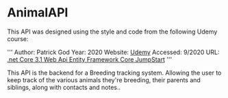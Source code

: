 # AnimalAPI

This API was designed using the style and code from the following Udemy course:

'''
Author: Patrick God
Year: 2020
Website: [Udemy](https://www.udemy.com)
Accessed: 9/2020
URL: [.net Core 3.1 Web Api Entity Framework Core JumpStart](https://www.udemy.com/course/net-core-31-web-api-entity-framework-core-jumpstart/) 
'''

This API is the backend for a Breeding tracking system.  Allowing the user to keep track of the various animals they're breeding, their parents and siblings, along with contacts and notes..

